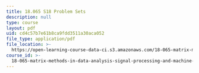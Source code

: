 ```yaml
---
title: 18.065 S18 Problem Sets
description: null
type: course
layout: pdf
uid: cd4c57b7e61b8ca9fdd3511a30aca052
file_type: application/pdf
file_location: >-
  https://open-learning-course-data-ci.s3.amazonaws.com/18-065-matrix-methods-in-data-analysis-signal-processing-and-machine-learning-spring-2018/cd4c57b7e61b8ca9fdd3511a30aca052_MIT18_065S18PSets.pdf
course_id: >-
  18-065-matrix-methods-in-data-analysis-signal-processing-and-machine-learning-spring-2018
---
```

